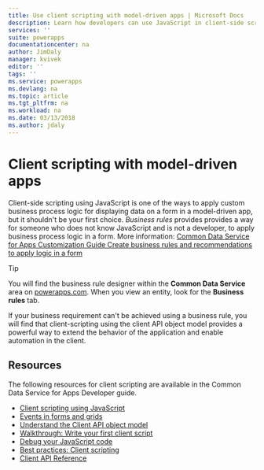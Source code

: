 ```yaml
---
title: Use client scripting with model-driven apps | Microsoft Docs
description: Learn how developers can use JavaScript in client-side scripts and model-driven apps
services: ''
suite: powerapps
documentationcenter: na
author: JimDaly
manager: kvivek
editor: ''
tags: ''
ms.service: powerapps
ms.devlang: na
ms.topic: article
ms.tgt_pltfrm: na
ms.workload: na
ms.date: 03/13/2018
ms.author: jdaly
---
```


# Client scripting with model-driven apps

Client-side scripting using JavaScript is one of the ways to apply custom business process logic for displaying data on a form in a model-driven app, but it shouldn't be your first choice. *Business rules* provides provides a way for someone who does not know JavaScript and is not a developer, to apply business process logic in a form. More information: [Common Data Service for Apps Customization Guide Create business rules and recommendations to apply logic in a form](/dynamics365/customer-engagement/customize/create-business-rules-recommendations-apply-logic-form)

> [!TIP]
> You will find the business rule designer within the **Common Data Service** area on [powerapps.com](http://web.powerapps.com). When you view an entity, look for the **Business rules** tab.

If your business requirement can't be achieved using a business rule, you will find that client-scripting using the client API object model provides a powerful way to extend the behavior of the application and enable automation in the client.

## Resources

The following resources for client scripting are available in the Common Data Service for Apps Developer guide.

- [Client scripting using JavaScript](/dynamics365/customer-engagement/developer/clientapi/client-scripting)
- [Events in forms and grids](/dynamics365/customer-engagement/developer/clientapi/events-forms-grids)
- [Understand the Client API object model](/dynamics365/customer-engagement/developer/clientapi/understand-clientapi-object-model)
- [Walkthrough: Write your first client script](/dynamics365/customer-engagement/developer/clientapi/walkthrough-write-your-first-client-script)
- [Debug your JavaScript code](/dynamics365/customer-engagement/developer/clientapi/debug-javascript-code)
- [Best practices: Client scripting](/dynamics365/customer-engagement/developer/clientapi/client-scripting-best-practices)
- [Client API Reference](/dynamics365/customer-engagement/developer/clientapi/reference)

